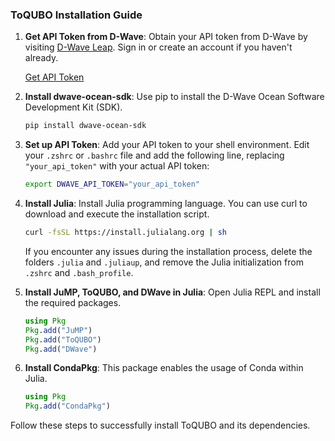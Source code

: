### ToQUBO Installation Guide

1. **Get API Token from D-Wave**: Obtain your API token from D-Wave by visiting [D-Wave Leap](https://cloud.dwavesys.com/leap/). Sign in or create an account if you haven't already.

    [Get API Token](https://cloud.dwavesys.com/leap/)

2. **Install dwave-ocean-sdk**: Use pip to install the D-Wave Ocean Software Development Kit (SDK).

    ```sh
    pip install dwave-ocean-sdk
    ```

3. **Set up API Token**: Add your API token to your shell environment. Edit your `.zshrc` or `.bashrc` file and add the following line, replacing `"your_api_token"` with your actual API token:

    ```sh
    export DWAVE_API_TOKEN="your_api_token"
    ```

4. **Install Julia**: Install Julia programming language. You can use curl to download and execute the installation script.

    ```sh
    curl -fsSL https://install.julialang.org | sh
    ```

    If you encounter any issues during the installation process, delete the folders `.julia` and `.juliaup`, and remove the Julia initialization from `.zshrc` and `.bash_profile`.

5. **Install JuMP, ToQUBO, and DWave in Julia**: Open Julia REPL and install the required packages.

    ```julia
    using Pkg
    Pkg.add("JuMP")
    Pkg.add("ToQUBO")
    Pkg.add("DWave")
    ```

6. **Install CondaPkg**: This package enables the usage of Conda within Julia.

    ```julia
    using Pkg
    Pkg.add("CondaPkg")
    ```

Follow these steps to successfully install ToQUBO and its dependencies.
